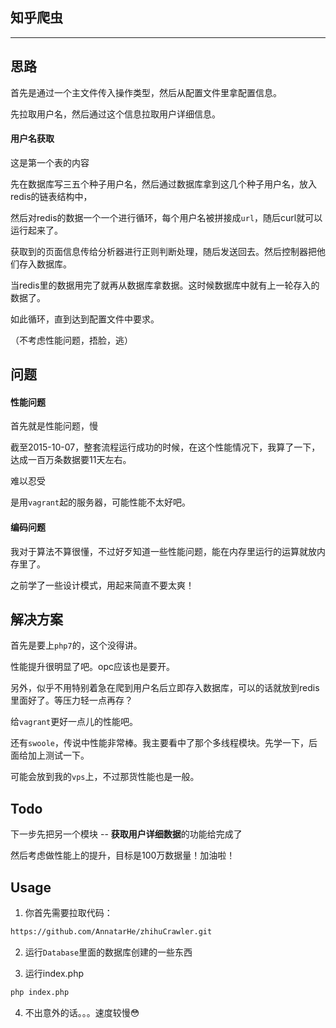 ## 知乎爬虫

----------

## 思路

首先是通过一个主文件传入操作类型，然后从配置文件里拿配置信息。

先拉取用户名，然后通过这个信息拉取用户详细信息。

#### 用户名获取

这是第一个表的内容

先在数据库写三五个种子用户名，然后通过数据库拿到这几个种子用户名，放入redis的链表结构中，

然后对redis的数据一个一个进行循环，每个用户名被拼接成`url`，随后curl就可以运行起来了。

获取到的页面信息传给分析器进行正则判断处理，随后发送回去。然后控制器把他们存入数据库。

当redis里的数据用完了就再从数据库拿数据。这时候数据库中就有上一轮存入的数据了。

如此循环，直到达到配置文件中要求。

（不考虑性能问题，捂脸，逃）


## 问题

#### 性能问题

首先就是性能问题，慢

截至2015-10-07，整套流程运行成功的时候，在这个性能情况下，我算了一下，达成一百万条数据要11天左右。

难以忍受

是用`vagrant`起的服务器，可能性能不太好吧。

#### 编码问题

我对于算法不算很懂，不过好歹知道一些性能问题，能在内存里运行的运算就放内存里了。

之前学了一些设计模式，用起来简直不要太爽！

## 解决方案

首先是要上`php7`的，这个没得讲。

性能提升很明显了吧。opc应该也是要开。

另外，似乎不用特别着急在爬到用户名后立即存入数据库，可以的话就放到redis里面好了。等压力轻一点再存？

给`vagrant`更好一点儿的性能吧。

还有`swoole`，传说中性能非常棒。我主要看中了那个多线程模块。先学一下，后面给加上测试一下。

可能会放到我的`vps`上，不过那货性能也是一般。


## Todo

下一步先把另一个模块 -- **获取用户详细数据**的功能给完成了

然后考虑做性能上的提升，目标是100万数据量！加油啦！


## Usage

1. 你首先需要拉取代码：
```bash
https://github.com/AnnatarHe/zhihuCrawler.git
```

2. 运行`Database`里面的数据库创建的一些东西

3. 运行index.php
```bash
php index.php
```

4. 不出意外的话。。。速度较慢:flushed:

